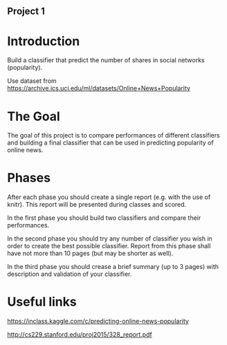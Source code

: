 Project 1
---------

# Introduction

Build a classifier that predict the number of shares in social networks (popularity).

Use dataset from https://archive.ics.uci.edu/ml/datasets/Online+News+Popularity

# The Goal

The goal of this project is to compare performances of different classifiers and building a final classifier that can be used in predicting popularity of online news.

# Phases

After each phase you should create a single report (e.g. with the use of knitr). This report will be presented during classes and scored.

In the first phase you should build two classifiers and compare their performances.

In the second phase you should try any number of classifier you wish in order to create the best possible classifier.
Report from this phase shall have not more than 10 pages (but may be shorter as well).

In the third phase you should crease a brief summary (up to 3 pages) with description and validation of your classifier.

# Useful links

https://inclass.kaggle.com/c/predicting-online-news-popularity

http://cs229.stanford.edu/proj2015/328_report.pdf


